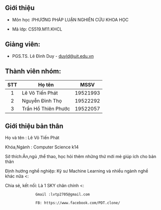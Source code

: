 ## Giới thiệu
   * Môn học :PHƯƠNG PHÁP LUẬN NGHIÊN CỨU KHOA HỌC

   * Mã lớp: CS519.M11.KHCL
## Giảng viên:
   * PGS.TS. Lê Đình Duy - duyld@uit.edu.vn
## Thành viên nhóm:
| STT | Họ tên | MSSV | 
| :---: | --- | --- |
| 1 | Lê Võ Tiến Phát | 19521993 |
| 2 | Nguyễn Đình Thọ | 19522292 |   
| 3 | Trần Hồ Thiên Phước | 19522057 | 
## Giới thiệu bản thân
Họ và tên : Lê Võ Tiến Phát

Khóa,Ngành : Computer Science k14

Sở thích:Ăn,ngủ ,thể thao, học hỏi thêm những thứ mới mẻ giúp ích cho bản thân

Định hướng nghề nghiệp: Kỹ sư Machine Learning và nhiều ngành nghề khác nữa <:

Chia sẻ, kết nối: Là 1 SKY chân chính <:
                  
                  Gmail :lvtp2705@gmail.com
                             
                  FB: https://www.facebook.com/PDT.clone/
